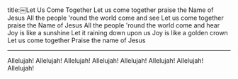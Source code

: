 title:￼Let Us Come Together
Let us come together praise the Name of Jesus 
All the people 'round the world come and see 
Let us come together praise the Name of Jesus 
All the people 'round the world come and hear
Joy is like a sunshine
Let it raining down upon us
Joy is like a golden crown 
Let us come together 
Praise the name of Jesus

---
Allelujah! Allelujah! Allelujah! Allelujah! 
Allelujah! Allelujah! Allelujah! Allelujah!
